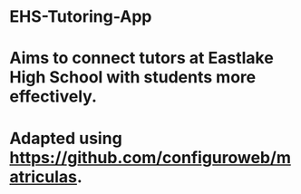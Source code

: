 # EHS-Tutoring-App

# Aims to connect tutors at Eastlake High School with students more effectively. 

# Adapted using https://github.com/configuroweb/matriculas. 
